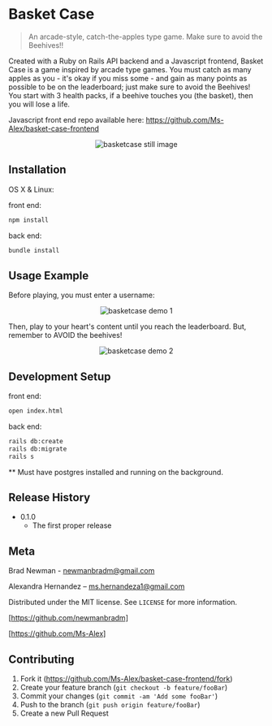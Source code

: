 # Basket Case
> An arcade-style, catch-the-apples type game. Make sure to avoid the Beehives!!

Created with a Ruby on Rails API backend and a Javascript frontend, Basket Case is a game inspired by arcade type games. You must catch as many apples as you - it's okay if you miss some - and gain as many points as possible to be on the leaderboard; just make sure to avoid the Beehives! You start with 3 health packs, if a beehive touches you (the basket), then you will lose a life.

Javascript front end repo available here: https://github.com/Ms-Alex/basket-case-frontend

<p align="center">
  <img src="https://media.giphy.com/media/8FDepbpNfE0ZPxXdjB/giphy.gif" alt="basketcase still image">
</p>

## Installation

OS X & Linux:

front end: 
```sh
npm install
```

back end:
```sh
bundle install
```

## Usage Example

Before playing, you must enter a username:

<p align="center">
  <img src="https://media.giphy.com/media/fZYlMl3caJxX9pGXTN/giphy.gif" alt="basketcase demo 1">
</p>


Then, play to your heart's content until you reach the leaderboard. But, remember to AVOID the beehives!

<p align="center">
  <img src="https://media.giphy.com/media/69jtMeDXW7Z2marvz8/giphy.gif" alt="basketcase demo 2">
</p>


## Development Setup

front end:
```sh
open index.html
```
back end:
```sh
rails db:create
rails db:migrate
rails s
```
** Must have postgres installed and running on the background.

## Release History

* 0.1.0
    * The first proper release

## Meta

Brad Newman - newmanbradm@gmail.com

Alexandra Hernandez – ms.hernandeza1@gmail.com

Distributed under the MIT license. See ``LICENSE`` for more information.

[https://github.com/newmanbradm]

[https://github.com/Ms-Alex]

## Contributing

1. Fork it (<https://github.com/Ms-Alex/basket-case-frontend/fork>)
2. Create your feature branch (`git checkout -b feature/fooBar`)
3. Commit your changes (`git commit -am 'Add some fooBar'`)
4. Push to the branch (`git push origin feature/fooBar`)
5. Create a new Pull Request
